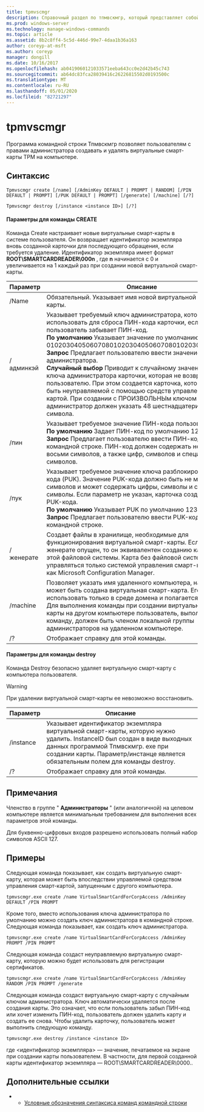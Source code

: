 ```yaml
---
title: tpmvscmgr
description: Справочный раздел по тпмвскмгр, который представляет собой программу командной строки, которая позволяет пользователям с правами администратора создавать и удалять виртуальные смарт-карты TPM на компьютере.
ms.prod: windows-server
ms.technology: manage-windows-commands
ms.topic: article
ms.assetid: 8b2c8ff4-5c5d-446d-99e7-4daa1b36a163
author: coreyp-at-msft
ms.author: coreyp
manager: dongill
ms.date: 10/16/2017
ms.openlocfilehash: ab0419060121033571eeba643cc0e2d42b45c743
ms.sourcegitcommit: ab64dc83fca28039416c26226815502d0193500c
ms.translationtype: MT
ms.contentlocale: ru-RU
ms.lasthandoff: 05/01/2020
ms.locfileid: "82721297"
---
```

# <a name="tpmvscmgr"></a>tpmvscmgr

Программа командной строки Тпмвскмгр позволяет пользователям с правами администратора создавать и удалять виртуальные смарт-карты TPM на компьютере.

## <a name="syntax"></a>Синтаксис

```
Tpmvscmgr create [/name] [/AdminKey DEFAULT | PROMPT | RANDOM] [/PIN DEFAULT | PROMPT] [/PUK DEFAULT | PROMPT] [/generate] [/machine] [/?]
```
```
Tpmvscmgr destroy [/instance <instance ID>] [/?]
```

#### <a name="parameters-for-create-command"></a>Параметры для команды CREATE

Команда Create настраивает новые виртуальные смарт-карты в системе пользователя. Он возвращает идентификатор экземпляра вновь созданной карточки для последующего обращения, если требуется удаление. Идентификатор экземпляра имеет формат **ROOT\SMARTCARDREADER\000n** , где **n** начинается с 0 и увеличивается на 1 каждый раз при создании новой виртуальной смарт-карты.

|Параметр|Описание|
|---------|-----------|
|/Name|Обязательный. Указывает имя новой виртуальной смарт-карты.|
|/админкэй|Указывает требуемый ключ администратора, который можно использовать для сброса ПИН-кода карточки, если пользователь забывает ПИН-код.</br>**По умолчанию** Указывает значение по умолчанию для 010203040506070801020304050607080102030405060708.</br>**Запрос** Предлагает пользователю ввести значение для ключа администратора.</br>**Случайный выбор** Приводит к случайному значению для ключа администратора карточки, которая не возвращается пользователю. При этом создается карточка, которая может быть неуправляемой с помощью средств управления смарт-картой. При создании с ПРОИЗВОЛЬНЫм ключом администратор должен указать 48 шестнадцатеричных символа.|
|/пин|Указывает требуемое значение ПИН-кода пользователя.</br>**По умолчанию** Задает ПИН-код по умолчанию 12345678.</br>**Запрос** Предлагает пользователю ввести ПИН-код в командной строке. ПИН-код должен содержать не менее восьми символов, а также цифр, символов и специальных символов.|
|/пук|Указывает требуемое значение ключа разблокировки ПИН-кода (PUK). Значение PUK-кода должно быть не менее восьми символов и может содержать цифры, символы и специальные символы. Если параметр не указан, карточка создается без PUK-кода.</br>**По умолчанию** Указывает PUK по умолчанию 12345678.</br>**Запрос** Предлагает пользователю ввести PUK-код в командной строке.|
|/женерате|Создает файлы в хранилище, необходимые для функционирования виртуальной смарт-карты. Если параметр/женерате опущен, то он эквивалентен созданию карточки без этой файловой системы. Карта без файловой системы может управляться только системой управления смарт-картой, такой как Microsoft Configuration Manager.|
|/machine|Позволяет указать имя удаленного компьютера, на котором может быть создана виртуальная смарт-карта. Его можно использовать только в среде домена и полагается на DCOM. Для выполнения команды при создании виртуальной смарт-карты на другом компьютере пользователь, выполняющий эту команду, должен быть членом локальной группы администраторов на удаленном компьютере.|
|/?|Отображает справку для этой команды.|

#### <a name="parameters-for-destroy-command"></a>Параметры для команды destroy

Команда Destroy безопасно удаляет виртуальную смарт-карту с компьютера пользователя.

> [!WARNING]
> При удалении виртуальной смарт-карты ее невозможно восстановить.

|Параметр|Описание|
|---------|-----------|
|/instance|Указывает идентификатор экземпляра виртуальной смарт-карты, которую нужно удалить. InstanceID был создан в виде выходных данных программой Тпмвскмгр. exe при создании карты. Параметр/инстанце является обязательным полем для команды destroy.|
|/?|Отображает справку для этой команды.|

## <a name="remarks"></a>Примечания

Членство в группе " **Администраторы** " (или аналогичной) на целевом компьютере является минимальным требованием для выполнения всех параметров этой команды.

Для буквенно-цифровых входов разрешено использовать полный набор символов ASCII 127.

## <a name="examples"></a>Примеры

Следующая команда показывает, как создать виртуальную смарт-карту, которая может быть впоследствии управляемой средством управления смарт-картой, запущенным с другого компьютера.
```
tpmvscmgr.exe create /name VirtualSmartCardForCorpAccess /AdminKey DEFAULT /PIN PROMPT
```
Кроме того, вместо использования ключа администратора по умолчанию можно создать ключ администратора в командной строке. Следующая команда показывает, как создать ключ администратора.
```
tpmvscmgr.exe create /name VirtualSmartCardForCorpAccess /AdminKey PROMPT /PIN PROMPT
```
Следующая команда создаст неуправляемую виртуальную смарт-карту, которую можно будет использовать для регистрации сертификатов.
```
tpmvscmgr.exe create /name VirtualSmartCardForCorpAccess /AdminKey RANDOM /PIN PROMPT /generate
```
Следующая команда создаст виртуальную смарт-карту с случайным ключом администратора. Ключ автоматически удаляется после создания карты. Это означает, что если пользователь забыл ПИН-код или хочет изменить ПИН-код, пользователь должен удалить карту и создать ее снова. Чтобы удалить карточку, пользователь может выполнить следующую команду.
```
tpmvscmgr.exe destroy /instance <instance ID> 
```
где \<идентификатор экземпляра> — значение, печатаемое на экране при создании карты пользователем. В частности, для первой созданной карты идентификатор экземпляра — ROOT\SMARTCARDREADER\0000..

## <a name="additional-references"></a>Дополнительные ссылки

-   - [Условные обозначения синтаксиса команд командной строки](command-line-syntax-key.md)